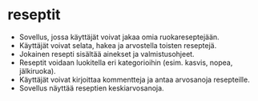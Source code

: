 # reseptit

* Sovellus, jossa käyttäjät voivat jakaa omia ruokareseptejään.
* Käyttäjät voivat selata, hakea ja arvostella toisten reseptejä.
* Jokainen resepti sisältää ainekset ja valmistusohjeet.
* Reseptit voidaan luokitella eri kategorioihin (esim. kasvis, nopea, jälkiruoka).
* Käyttäjät voivat kirjoittaa kommentteja ja antaa arvosanoja resepteille.
* Sovellus näyttää reseptien keskiarvosanoja.
